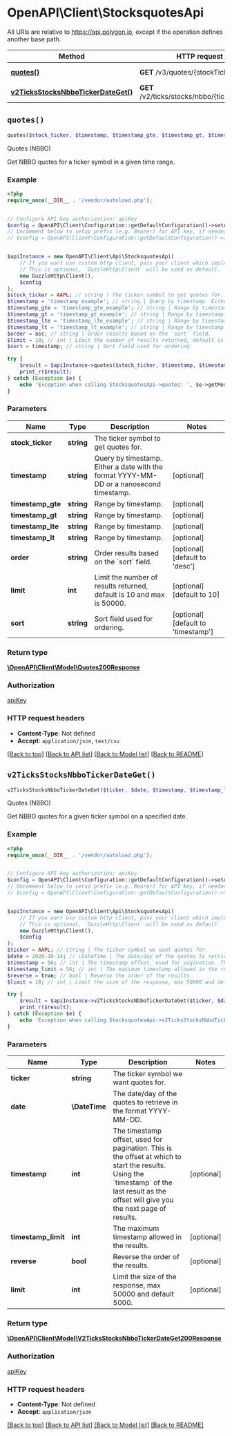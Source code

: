 # OpenAPI\Client\StocksquotesApi

All URIs are relative to https://api.polygon.io, except if the operation defines another base path.

| Method | HTTP request | Description |
| ------------- | ------------- | ------------- |
| [**quotes()**](StocksquotesApi.md#quotes) | **GET** /v3/quotes/{stockTicker} | Quotes (NBBO) |
| [**v2TicksStocksNbboTickerDateGet()**](StocksquotesApi.md#v2TicksStocksNbboTickerDateGet) | **GET** /v2/ticks/stocks/nbbo/{ticker}/{date} | Quotes (NBBO) |


## `quotes()`

```php
quotes($stock_ticker, $timestamp, $timestamp_gte, $timestamp_gt, $timestamp_lte, $timestamp_lt, $order, $limit, $sort): \OpenAPI\Client\Model\Quotes200Response
```

Quotes (NBBO)

Get NBBO quotes for a ticker symbol in a given time range.

### Example

```php
<?php
require_once(__DIR__ . '/vendor/autoload.php');


// Configure API key authorization: apiKey
$config = OpenAPI\Client\Configuration::getDefaultConfiguration()->setApiKey('apiKey', 'YOUR_API_KEY');
// Uncomment below to setup prefix (e.g. Bearer) for API key, if needed
// $config = OpenAPI\Client\Configuration::getDefaultConfiguration()->setApiKeyPrefix('apiKey', 'Bearer');


$apiInstance = new OpenAPI\Client\Api\StocksquotesApi(
    // If you want use custom http client, pass your client which implements `GuzzleHttp\ClientInterface`.
    // This is optional, `GuzzleHttp\Client` will be used as default.
    new GuzzleHttp\Client(),
    $config
);
$stock_ticker = AAPL; // string | The ticker symbol to get quotes for.
$timestamp = 'timestamp_example'; // string | Query by timestamp. Either a date with the format YYYY-MM-DD or a nanosecond timestamp.
$timestamp_gte = 'timestamp_gte_example'; // string | Range by timestamp.
$timestamp_gt = 'timestamp_gt_example'; // string | Range by timestamp.
$timestamp_lte = 'timestamp_lte_example'; // string | Range by timestamp.
$timestamp_lt = 'timestamp_lt_example'; // string | Range by timestamp.
$order = asc; // string | Order results based on the `sort` field.
$limit = 10; // int | Limit the number of results returned, default is 10 and max is 50000.
$sort = timestamp; // string | Sort field used for ordering.

try {
    $result = $apiInstance->quotes($stock_ticker, $timestamp, $timestamp_gte, $timestamp_gt, $timestamp_lte, $timestamp_lt, $order, $limit, $sort);
    print_r($result);
} catch (Exception $e) {
    echo 'Exception when calling StocksquotesApi->quotes: ', $e->getMessage(), PHP_EOL;
}
```

### Parameters

| Name | Type | Description  | Notes |
| ------------- | ------------- | ------------- | ------------- |
| **stock_ticker** | **string**| The ticker symbol to get quotes for. | |
| **timestamp** | **string**| Query by timestamp. Either a date with the format YYYY-MM-DD or a nanosecond timestamp. | [optional] |
| **timestamp_gte** | **string**| Range by timestamp. | [optional] |
| **timestamp_gt** | **string**| Range by timestamp. | [optional] |
| **timestamp_lte** | **string**| Range by timestamp. | [optional] |
| **timestamp_lt** | **string**| Range by timestamp. | [optional] |
| **order** | **string**| Order results based on the &#x60;sort&#x60; field. | [optional] [default to &#39;desc&#39;] |
| **limit** | **int**| Limit the number of results returned, default is 10 and max is 50000. | [optional] [default to 10] |
| **sort** | **string**| Sort field used for ordering. | [optional] [default to &#39;timestamp&#39;] |

### Return type

[**\OpenAPI\Client\Model\Quotes200Response**](../Model/Quotes200Response.md)

### Authorization

[apiKey](../../README.md#apiKey)

### HTTP request headers

- **Content-Type**: Not defined
- **Accept**: `application/json`, `text/csv`

[[Back to top]](#) [[Back to API list]](../../README.md#endpoints)
[[Back to Model list]](../../README.md#models)
[[Back to README]](../../README.md)

## `v2TicksStocksNbboTickerDateGet()`

```php
v2TicksStocksNbboTickerDateGet($ticker, $date, $timestamp, $timestamp_limit, $reverse, $limit): \OpenAPI\Client\Model\V2TicksStocksNbboTickerDateGet200Response
```

Quotes (NBBO)

Get NBBO quotes for a given ticker symbol on a specified date.

### Example

```php
<?php
require_once(__DIR__ . '/vendor/autoload.php');


// Configure API key authorization: apiKey
$config = OpenAPI\Client\Configuration::getDefaultConfiguration()->setApiKey('apiKey', 'YOUR_API_KEY');
// Uncomment below to setup prefix (e.g. Bearer) for API key, if needed
// $config = OpenAPI\Client\Configuration::getDefaultConfiguration()->setApiKeyPrefix('apiKey', 'Bearer');


$apiInstance = new OpenAPI\Client\Api\StocksquotesApi(
    // If you want use custom http client, pass your client which implements `GuzzleHttp\ClientInterface`.
    // This is optional, `GuzzleHttp\Client` will be used as default.
    new GuzzleHttp\Client(),
    $config
);
$ticker = AAPL; // string | The ticker symbol we want quotes for.
$date = 2020-10-14; // \DateTime | The date/day of the quotes to retrieve in the format YYYY-MM-DD.
$timestamp = 56; // int | The timestamp offset, used for pagination. This is the offset at which to start the results. Using the `timestamp` of the last result as the offset will give you the next page of results.
$timestamp_limit = 56; // int | The maximum timestamp allowed in the results.
$reverse = true; // bool | Reverse the order of the results.
$limit = 10; // int | Limit the size of the response, max 50000 and default 5000.

try {
    $result = $apiInstance->v2TicksStocksNbboTickerDateGet($ticker, $date, $timestamp, $timestamp_limit, $reverse, $limit);
    print_r($result);
} catch (Exception $e) {
    echo 'Exception when calling StocksquotesApi->v2TicksStocksNbboTickerDateGet: ', $e->getMessage(), PHP_EOL;
}
```

### Parameters

| Name | Type | Description  | Notes |
| ------------- | ------------- | ------------- | ------------- |
| **ticker** | **string**| The ticker symbol we want quotes for. | |
| **date** | **\DateTime**| The date/day of the quotes to retrieve in the format YYYY-MM-DD. | |
| **timestamp** | **int**| The timestamp offset, used for pagination. This is the offset at which to start the results. Using the &#x60;timestamp&#x60; of the last result as the offset will give you the next page of results. | [optional] |
| **timestamp_limit** | **int**| The maximum timestamp allowed in the results. | [optional] |
| **reverse** | **bool**| Reverse the order of the results. | [optional] |
| **limit** | **int**| Limit the size of the response, max 50000 and default 5000. | [optional] |

### Return type

[**\OpenAPI\Client\Model\V2TicksStocksNbboTickerDateGet200Response**](../Model/V2TicksStocksNbboTickerDateGet200Response.md)

### Authorization

[apiKey](../../README.md#apiKey)

### HTTP request headers

- **Content-Type**: Not defined
- **Accept**: `application/json`

[[Back to top]](#) [[Back to API list]](../../README.md#endpoints)
[[Back to Model list]](../../README.md#models)
[[Back to README]](../../README.md)
